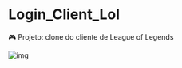 # Login_Client_Lol
🎮 Projeto: clone do cliente de League of Legends

![img](https://i.imgur.com/BI33NIB.png)
